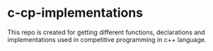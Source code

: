 # c-cp-implementations
This repo is created for getting different functions, declarations and implementations used in competitive programming in c++ language.
